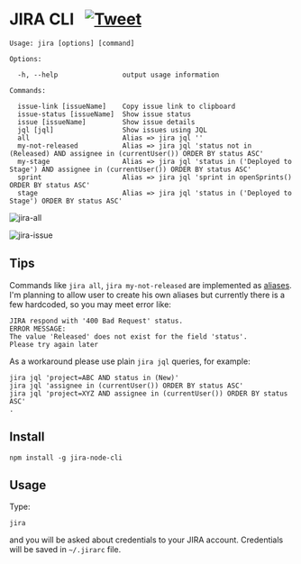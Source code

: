 # JIRA CLI &nbsp; [![Tweet](https://img.shields.io/twitter/url/http/shields.io.svg?style=social)](https://twitter.com/intent/tweet?text=Interesting%20JIRA%20Command%20Line%20Interface%20written%20in%20node&url=https://github.com/lusarz/jira-node-cli&hashtags=jira,cli,node)

    Usage: jira [options] [command]

    Options:

      -h, --help                output usage information

    Commands:

      issue-link [issueName]    Copy issue link to clipboard
      issue-status [issueName]  Show issue status
      issue [issueName]         Show issue details
      jql [jql]                 Show issues using JQL
      all                       Alias => jira jql ''
      my-not-released           Alias => jira jql 'status not in (Released) AND assignee in (currentUser()) ORDER BY status ASC'
      my-stage                  Alias => jira jql 'status in ('Deployed to Stage') AND assignee in (currentUser()) ORDER BY status ASC'
      sprint                    Alias => jira jql 'sprint in openSprints() ORDER BY status ASC'
      stage                     Alias => jira jql 'status in ('Deployed to Stage') ORDER BY status ASC'


![jira-all](https://user-images.githubusercontent.com/10059264/37196314-a3a24e6a-2376-11e8-8711-5de5a1f353d0.png)

![jira-issue](https://user-images.githubusercontent.com/10059264/37196325-b12e75c2-2376-11e8-9e20-4dcdbacde2cc.png)


## Tips
Commands like `jira all`, `jira my-not-released` are implemented as [aliases](https://github.com/lusarz/jira-node-cli/blob/master/lib/aliases/my-stage.js). I'm planning to allow user to create his own aliases but currently there is a few hardcoded, so you may meet error like:

    JIRA respond with '400 Bad Request' status.
    ERROR MESSAGE:
    The value 'Released' does not exist for the field 'status'.
    Please try again later
                                                                                                                                                           	
As a workaround please use plain `jira jql` queries, for example:
    
    jira jql 'project=ABC AND status in (New)'
    jira jql 'assignee in (currentUser()) ORDER BY status ASC' 
    jira jql 'project=XYZ AND assignee in (currentUser()) ORDER BY status ASC'                                                                                                                                                       	.


## Install

    npm install -g jira-node-cli
    

## Usage

Type:

    jira
    
and you will be asked about credentials to your JIRA account. Credentials will be saved in `~/.jirarc` file.
